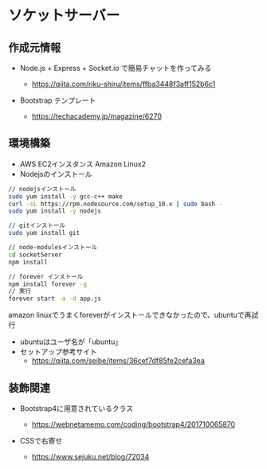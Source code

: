 # ソケットサーバー

## 作成元情報

- Node.js + Express + Socket.io で簡易チャットを作ってみる

  - <https://qiita.com/riku-shiru/items/ffba3448f3aff152b6c1>

- Bootstrap テンプレート
  - <https://techacademy.jp/magazine/6270>

## 環境構築

- AWS EC2インスタンス Amazon Linux2
- Nodejsのインストール

```bash
// nodejsインストール
sudo yum install -y gcc-c++ make
curl -sL https://rpm.nodesource.com/setup_10.x | sudo bash -
sudo yum install -y nodejs

// gitインストール
sudo yum install git

// node-modulesインストール
cd socketServer
npm install

// forever インストール
npm install forever -g
// 実行
forever start -a -d app.js

```

amazon linuxでうまくforeverがインストールできなかったので、ubuntuで再試行

- ubuntuはユーザ名が「ubuntu」
- セットアップ参考サイト
  - <https://qiita.com/seibe/items/36cef7df85fe2cefa3ea>

## 装飾関連

- Bootstrap4に用意されているクラス
  - <https://webnetamemo.com/coding/bootstrap4/201710065870>

- CSSで右寄せ
  - <https://www.sejuku.net/blog/72034>

